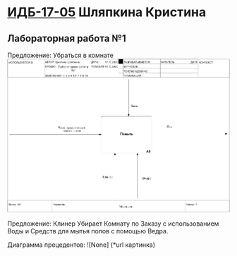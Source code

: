 # [ИДБ-17-05](https://github.com/stankin/design-part-1/wiki/list-idb-17-05) Шляпкина Кристина
## Лабораторная работа №1

Предложение: Убраться в комнате
![none](https://github.com/kristyashh/kristyashh.github.io/blob/master/Lab1/model_1.jpg)

Предложение: Клинер Убирает Комнату по Заказу с использованием Воды и Средств для мытья полов с помощью Ведра.

Диаграмма прецедентов: 
![None] (*url картинка)
